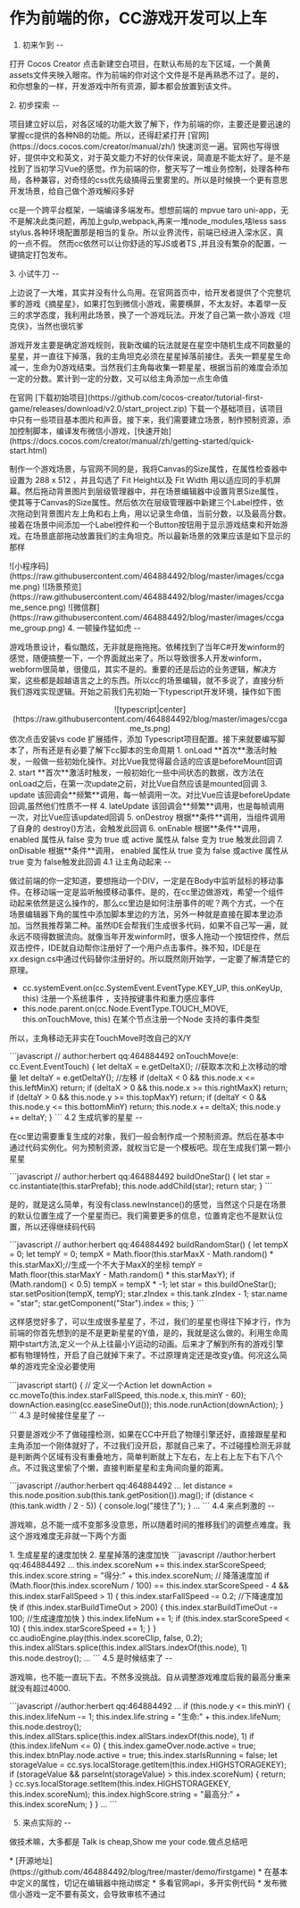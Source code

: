 作为前端的你，CC游戏开发可以上车
====
1. 初来乍到
--
<p>打开 Cocos Creator 点击新建空白项目，在默认布局的左下区域，一个黄黄assets文件夹映入眼帘。作为前端的你对这个文件是不是再熟悉不过了。是的，和你想象的一样，开发游戏中所有资源，脚本都会放置到该文件。</p>
2. 初步探索
--
<p>项目建立好以后，对各区域的功能大致了解下，作为前端的你，主要还是要迅速的掌握cc提供的各种NB的功能。所以，还得赶紧打开 [官网](https://docs.cocos.com/creator/manual/zh/) 快速浏览一遍。官网也写得很好，提供中文和英文，对于英文能力不好的伙伴来说，简直是不能太好了。是不是找到了当初学习Vue的感觉。作为前端的你，整天写了一堆业务控制，处理各种布局，各种兼容，对奇怪的css优先级搞得云里雾里的。所以是时候换一个更有意思开发场景，给自己做个游戏解闷多好</p>
<p>cc是一个跨平台框架，一端编译多端发布。想想前端的 mpvue taro uni-app，无不是解决此类问题，再加上gulp,webpack,再来一堆node_modules,啥less sass  stylus.各种环境配置那是相当的复杂。所以业界流传，前端已经进入深水区，真的一点不假。 然而cc依然可以让你舒适的写JS或者TS ,并且没有繁杂的配置，一键搞定打包发布。</p>
3. 小试牛刀
--
<p>上边说了一大堆，其实并没有什么鸟用。在官网首页中，给开发者提供了个完整坑爹的游戏《摘星星》，如果打包到微信小游戏，需要横屏，不太友好。本着举一反三的求学态度，我利用此场景，换了一个游戏玩法。开发了自己第一款小游戏《坦克侠》，当然也很坑爹</p>
<p>游戏开发主要是确定游戏规则，我新改编的玩法就是在星空中随机生成不同数量的星星，并一直往下掉落，我的主角坦克必须在星星掉落前接住。丢失一颗星星生命减一，生命为0游戏结束。当然我们主角每收集一颗星星，根据当前的难度会添加一定的分数。累计到一定的分数，又可以给主角添加一点生命值</p>
<p>在官网  [下载初始项目](https://github.com/cocos-creator/tutorial-first-game/releases/download/v2.0/start_project.zip) 下载一个基础项目，该项目中只有一些项目基本图片和声音。接下来，我们需要建立场景，制作预制资源，添加控制脚本，编译发布微信小游戏，[快速开始](https://docs.cocos.com/creator/manual/zh/getting-started/quick-start.html) </p>

<p>制作一个游戏场景，与官网不同的是，我将Canvas的Size属性，在属性检查器中设置为 288 x 512 ，并且勾选了 Fit Height以及 Fit Width 用以适应同的手机屏幕。然后拖动背景图片到层级管理器中，并在场景编辑器中设置背景Size属性，使其等于Canvas的Size属性。然后依次在层级管理器中新建三个Label控件，依次拖动到背景图片左上角和右上角，用以记录生命值，当前分数，以及最高分数。接着在场景中间添加一个Label控件和一个Button按钮用于显示游戏结束和开始游戏。在场景底部拖动放置我们的主角坦克。所以最新场景的效果应该是如下显示的那样</p>
![小程序码](https://raw.githubusercontent.com/464884492/blog/master/images/ccgame.png)   ![场景预览](https://raw.githubusercontent.com/464884492/blog/master/images/ccgame_sence.png)    ![微信群](https://raw.githubusercontent.com/464884492/blog/master/images/ccgame_group.png)
 4. 一顿操作猛如虎
--
<p>游戏场景设计，看似酷炫，无非就是拖拖拖。依稀找到了当年C#开发winform的感觉，随便搞整一下，一个界面就出来了。所以导致很多人开发winform，webform很简单，很傻瓜，其实不是的。重要的还是后边的业务逻辑，解决方案，这些都是超越语言之上的东西。所以cc的场景编辑，就不多说了，直接分析我们游戏实现逻辑。开始之前我们先初始一下typescript开发环境，操作如下图</p>
<center>![typescript|center](https://raw.githubusercontent.com/464884492/blog/master/images/ccgame_ts.png)</center>
依次点击安装vs code 扩展插件，添加 Typescript项目配置。接下来就要编写脚本了，所有还是有必要了解下cc脚本的生命周期
1. onLoad  **首次**激活时触发，一般做一些初始化操作。对比Vue我觉得最合适的应该是beforeMount回调
2. start      **首次**激活时触发，一般初始化一些中间状态的数据，改方法在onLoad之后，在第一次update之前，对比Vue自然应该是mounted回调
3. update  该回调会**频繁**调用，每一帧调用一次。对比Vue应该是beforeUpdate回调,虽然他们性质不一样
4. lateUpdate 该回调会**频繁**调用，也是每帧调用一次，对比Vue应该updated回调
5. onDestroy  根据**条件**调用，当组件调用了自身的 destroy()方法，会触发此回调 
6. onEnable 根据**条件**调用， enabled 属性从 false 变为 true 或 active 属性从 false 变为 true 触发此回调
7. onDisable 根据**条件**调用， enabled 属性从 true 变为 false 或active 属性从 true 变为 false触发此回调
4.1 让主角动起来
--
<p>做过前端的你一定知道，要想拖动一个DIV，一定是在Body中监听鼠标的移动事件。在移动端一定是监听触摸移动事件。是的，在cc里边做游戏，希望一个组件动起来依然是这么操作的，那么cc里边是如何注册事件的呢？两个方式，一个在场景编辑器下角的属性中添加脚本里边的方法，另外一种就是直接在脚本里边添加。当然我推荐第二种。虽然IDE会帮我们生成很多代码，如果不自己写一遍，就永远不晓得数据流向。就像当年开发winform时，很多人拖动一个按钮控件，然后双击控件，IDE就自动帮你注册好了一个用户点击事件。殊不知，IDE是在xx.design.cs中通过代码替你注册好的。所以既然刚开始学，一定要了解清楚它的原理。</p>

*  cc.systemEvent.on(cc.SystemEvent.EventType.KEY_UP, this.onKeyUp, this) 注册一个系统事件 ，支持按键事件和重力感应事件
*  this.node.parent.on(cc.Node.EventType.TOUCH_MOVE, this.onTouchMove, this) 在某个节点注册一个Node 支持的事件类型

<p>所以，主角移动无非实在TouchMove时改自己的X/Y</p>
```javascript
 // author:herbert qq:464884492 
 onTouchMove(e: cc.Event.EventTouch) {
        let deltaX = e.getDeltaX(); //获取本次和上次移动的增量
        let deltaY = e.getDeltaY();
        //左移
        if (deltaX < 0 && this.node.x <= this.leftMinX) return;
        if (deltaX > 0 && this.node.x >= this.rightMaxX) return;
        if (deltaY > 0 && this.node.y >= this.topMaxY) return;
        if (deltaY < 0 && this.node.y <= this.bottomMinY) return;
        this.node.x += deltaX;
        this.node.y += deltaY;
    }
```
4.2 生成坑爹的星星
--
<p>在cc里边需要重复生成的对象，我们一般会制作成一个预制资源。然后在基本中通过代码实例化。何为预制资源，就权当它是一个模板吧。现在生成我们第一颗小星星</p>
```javascript
// author:herbert qq:464884492
buildOneStar() {
        let star = cc.instantiate(this.starPrefab);
        this.node.addChild(star);
         return star;
    }
```
 <p>是的，就是这么简单，有没有class.newInstance()的感觉，当然这个只是在场景的默认位置生成了一个星星而已。我们需要更多的信息，位置肯定也不是默认位置，所以还得继续码代码</p>
```javascript
 // author:herbert qq:464884492
   buildRandomStar() {
        let tempX = 0;
        let tempY = 0;
        tempX = Math.floor(this.starMaxX - Math.random() * this.starMaxX);//生成一个不大于MaxX的坐标
        tempY = Math.floor(this.starMaxY - Math.random() * this.starMaxY);
        if (Math.random() < 0.5) tempX = tempX * -1;
        let star = this.buildOneStar();
        star.setPosition(tempX, tempY);
        star.zIndex = this.tank.zIndex - 1;
        star.name = "star";
        star.getComponent("Star").index = this;
    }
```
 <p>这样感觉好多了，可以生成很多星星了，不过，我们的星星也得往下掉才行，作为前端的你首先想到的是不是更新星星的Y值，是的，我就是这么做的。利用生命周期中start方法,定义一个从上往最小Y运动的动画。后来才了解到所有的游戏引擎都有物理特性，开启了自己就掉下来了。不过原理肯定还是改变y值。何况这么简单的游戏完全没必要使用</p>
```javascript
    start() {
        // 定义一个Action
        let downAction = cc.moveTo(this.index.starFallSpeed, this.node.x, this.minY - 60);
        downAction.easing(cc.easeSineOut());
        this.node.runAction(downAction);
    }
```
4.3 是时候接住星星了
--
<p>只要是游戏少不了做碰撞检测，如果在CC中开启了物理引擎还好，直接跟星星和主角添加一个刚体就好了，不过我们没开启，那就自己来了。不过碰撞检测无非就是判断两个区域有没有重叠地方，简单判断就上下左右，左上右上左下右下八个点。不过我这里偷了个懒，直接判断星星和主角间向量的距离。</p>
```javascript
    //author:herbert qq:464884492
    ...
    let distance = this.node.position.sub(this.tank.getPosition()).mag();
    if (distance < (this.tank.width / 2 - 5)) {
      console.log("接住了");
    }
    ...
```
4.4 来点刺激的
--
<p>游戏嘛，总不能一成不变那多没意思，所以随着时间的推移我们的调整点难度。我这个游戏难度无非就一下两个方面</p>
1. 生成星星的速度加快
2. 星星掉落的速度加快
```javascript
//author:herbert qq:464884492
...
    this.index.scoreNum += this.index.starScoreSpeed;
            this.index.score.string = "得分:" + this.index.scoreNum;
            // 降落速度加
            if (Math.floor(this.index.scoreNum / 100) == this.index.starScoreSpeed - 4 && this.index.starFallSpeed > 1) {
                this.index.starFallSpeed -= 0.2; //下降速度加快
                if (this.index.starBuildTimeOut > 200) {
                    this.index.starBuildTimeOut -= 100; //生成速度加快
                }
                this.index.lifeNum += 1;
                if (this.index.starScoreSpeed < 10) {
                    this.index.starScoreSpeed += 1;
                }
            }
            cc.audioEngine.play(this.index.scoreClip, false, 0.2);
            this.index.allStars.splice(this.index.allStars.indexOf(this.node), 1)
            this.node.destroy();
...
```
4.5 是时候结束了
--
<p>游戏嘛，也不能一直玩下去。不然多没挑战。自从调整游戏难度后我的最高分重来就没有超过4000.</p>
```javascript
//author:herbert qq:464884492
...
 if (this.node.y <= this.minY) {
            this.index.lifeNum -= 1;
            this.index.life.string = "生命:" + this.index.lifeNum;
            this.node.destroy();
            this.index.allStars.splice(this.index.allStars.indexOf(this.node), 1)
            if (this.index.lifeNum <= 0) {
                this.index.gameOver.node.active = true;
                this.index.btnPlay.node.active = true;
                this.index.starIsRunning = false;
                let storageValue = cc.sys.localStorage.getItem(this.index.HIGHSTORAGEKEY);
                if (storageValue && parseInt(storageValue) > this.index.scoreNum) {
                    return;
                }
                cc.sys.localStorage.setItem(this.index.HIGHSTORAGEKEY, this.index.scoreNum);
                this.index.highScore.string = "最高分:" + this.index.scoreNum;
            }
        }
...
```

5. 来点实际的
--
<p>做技术嘛，大多都是 Talk is cheap,Show me your code.做点总结吧</p>
* [开源地址](https://github.com/464884492/blog/tree/master/demo/firstgame) 
* 在基本中定义的属性，切记在编辑器中拖动绑定
* 多看官网api，多开实例代码
* 发布微信小游戏一定不要有英文，会导致审核不通过


